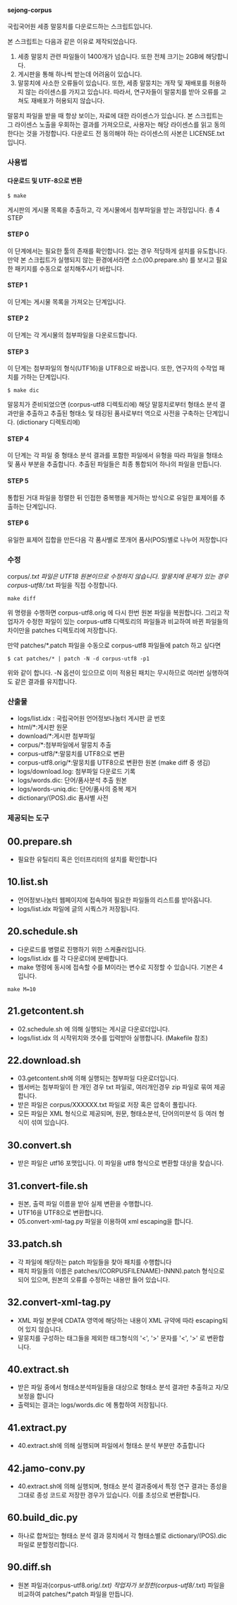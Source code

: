 #### sejong-corpus ####

국립국어원 세종 말뭉치를 다운로드하는 스크립트입니다.

본 스크립트는 다음과 같은 이유로 제작되었습니다.

1) 세종 말뭉치 관련 파일들이 1400개가 넘습니다. 또한 전체 크기는 2GB에 해당합니다. 
2) 게시판을 통해 하나씩 받는데 어려움이 있습니다.
3) 말뭉치에 사소한 오류들이 있습니다. 또한, 세종 말뭉치는 개작 및 재배포를 허용하지 않는
라이센스를 가지고 있습니다. 따라서, 연구자들이 말뭉치를 받아 오류를 고쳐도 재배포가 허용되지
않습니다.

말뭉치 파일을 받을 때 항상 보이는, 자료에 대한 라이센스가 있습니다.  본 스크립트는 그 라이센스
노출을 우회하는 결과를 가져오므로, 사용자는 해당 라이센스를 읽고 동의한다는 것을 가정합니다.
다운로드 전 동의해야 하는 라이센스의 사본은 LICENSE.txt 입니다.

### 사용법 ###

#### 다운로드 및 UTF-8으로 변환 ####

```
$ make
```

게시판의 게시물 목록을 추출하고, 각 게시물에서 첨부파일을 받는 과정입니다. 총 4 STEP

#### STEP 0 ####
이 단계에서는 필요한 툴의 존재를 확인합니다. 없는 경우 적당하게 설치를 유도합니다. 만약 본
스크립트가 실행되지 않는 환경에서라면 소스(00.prepare.sh) 를 보시고 필요한 패키지를 수동으로
설치해주시기 바랍니다.

#### STEP 1 ####
이 단계는 게시물 목록을 가져오는 단계입니다.

#### STEP 2 ####
이 단계는 각 게시물의 첨부파일을 다운로드합니다.

#### STEP 3 ####
이 단계는 첨부파일의 형식(UTF16)을 UTF8으로 바꿉니다. 또한, 연구자의 수작업 패치를 가하는
단계입니다.

```
$ make dic
```

말뭉치가 준비되었으면 (corpus-utf8 디렉토리에) 해당 말뭉치로부터 형태소 분석 결과만을 추출하고
추출된 형태소 및 태깅된 품사로부터 역으로 사전을 구축하는 단계입니다. (dictionary 디렉토리에)

#### STEP 4 ####
이 단계는 각 파일 중 형태소 분석 결과를 포함한 파일에서 유형을 따라 파일을 형태소 및 품사 부분을
추출합니다. 추출된 파일들은 최종 통합되어 하나의 파일을 만듭니다.

#### STEP 5 ####
통합된 거대 파일을 정렬한 뒤 인접한 중복행을 제거하는 방식으로 유일한 표제어를 추출하는 단계입니다.

#### STEP 6 ####
유일한 표제어 집합을 만든다음 각 품사별로 쪼개어 품사(POS)별로 나누어 저장합니다

### 수정 ###
corpus/*.txt 파일은 UTF18 원본이므로 수정하지 않습니다. 말뭉치에 문제가 있는 경우 corpus-utf8/*.txt
파일을 직접 수정합니다.

```
make diff
```

위 명령을 수행하면 corpus-utf8.orig 에 다시 한번 원본 파일을 복원합니다. 그리고 작업자가 수정한
파일이 있는 corpus-utf8 디렉토리의 파일들과 비교하여 바뀐 파일들의 차이만을 patches 디렉토리에
저장합니다. 

만약 patches/*.patch 파일을 수동으로 corpus-utf8 파일들에 patch 하고 싶다면

```
$ cat patches/* | patch -N -d corpus-utf8 -p1
```

위와 같이 합니다. -N 옵션이 있으므로 이미 적용된 패치는 무시하므로 여러번 실행하여도 같은 결과를
유지합니다.

### 산출물 ###
* logs/list.idx : 국립국어원 언어정보나눔터 게시판 글 번호
* html/*:게시판 원문
* download/*:게시판 첨부파일
* corpus/*:첨부파일에서 말뭉치 추출
* corpus-utf8/*:말뭉치를 UTF8으로 변환
* corpus-utf8.orig/*:말뭉치를 UTF8으로 변환한 원본 (make diff 중 생김)
* logs/download.log: 첨부파일 다운로드 기록
* logs/words.dic: 단어/품사분석 추출 원본
* logs/words-uniq.dic: 단어/품사의 중복 제거
* dictionary/(POS).dic 품사별 사전

### 제공되는 도구 ###
## 00.prepare.sh ##
* 필요한 유틸리티 혹은 인터프리터의 설치를 확인합니다

## 10.list.sh ##
* 언어정보나눔터 웹페이지에 접속하여 필요한 파일들의 리스트를 받아옵니다.
* logs/list.idx 파일에 글의 시쿽스가 저장됩니다.

## 20.schedule.sh ##
* 다운로드를 병렬로 진행하기 위한 스케쥴러입니다.
* logs/list.idx 를 각 다운로더에 분배합니다.
* make 명령에 동시에 접속할 수를 M이라는 변수로 지정할 수 있습니다. 기본은 4 입니다.
```
make M=10
```

## 21.getcontent.sh ##
* 02.schedule.sh 에 의해 실행되는 게시글 다운로더입니다.
* logs/list.idx 의 시작위치와 갯수를 입력받아 실행합니다. (Makefile 참조)

## 22.download.sh ##
* 03.getcontent.sh에 의해 실행되는 첨부파일 다운로더입니다.
* 웹서버는 첨부파일이 한 개인 경우 txt 파일로, 여러개인경우 zip 파일로 묶여 제공합니다.
* 받은 파일은 corpus/XXXXXX.txt 파일로 저장 혹은 압축이 풀립니다.
* 모든 파일은 XML 형식으로 제공되며, 원문, 형태소분석, 단어의미분석 등 여러 형식이 섞여 있습니다.

## 30.convert.sh
* 받은 파일은 utf16 포맷입니다. 이 파일을 utf8 형식으로 변환할 대상을 찾습니다.

## 31.convert-file.sh
* 원본, 출력 파일 이름을 받아 실제 변환을 수행합니다.
* UTF16을 UTF8으로 변환합니다.
* 05.convert-xml-tag.py 파일을 이용하여 xml escaping을 합니다.

## 33.patch.sh
* 각 파일에 해당하는 patch 파일들을 찾아 패치를 수행합니다
* 패치 파일들의 이름은 patches/(CORPUSFILENAME)-(NNN).patch 형식으로 되어 있으며, 원본의 오류를
수정하는 내용만 들어 있습니다.

## 32.convert-xml-tag.py
* XML 파일 본문에 CDATA 영역에 해당하는 내용이 XML 규약에 따라 escaping되어 있지 않습니다.
* 말뭉치를 구성하는 태그들을 제외한 태그형식의 '<', '>' 문자를 '&lt;', '&gt;' 로 변환합니다.

## 40.extract.sh
* 받은 파일 중에서 형태소분석파일들을 대상으로 형태소 분석 결과만 추출하고 자/모 보정을 합니다
* 출력되는 결과는 logs/words.dic 에 통합하여 저장됩니다.

## 41.extract.py
* 40.extract.sh에 의해 실행되며 파일에서 형태소 분석 부분만 추출합니다

## 42.jamo-conv.py
* 40.extract.sh에 의해 실행되며, 형태소 분석 결과중에서 특정 연구 결과는 종성을 그대로 종성 코드로
저장한 경우가 있습니다. 이를 초성으로 변환합니다.

## 60.build_dic.py
* 하나로 합쳐있는 형태소 분석 결과 뭉치에서 각 형태소별로 dictionary/(POS).dic 파일로 분할정리합니다.

## 90.diff.sh
* 원본 파일과(corpus-utf8.orig/*.txt) 작업자가 보정한(corpus-utf8/*.txt) 파일을 비교하여
patches/*.patch 파일을 만듭니다.

